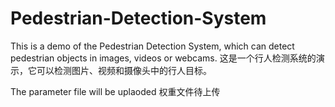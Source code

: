 # Pedestrian-Detection-System
This is a demo of the Pedestrian Detection System, which can detect pedestrian objects in images, videos or webcams.
这是一个行人检测系统的演示，它可以检测图片、视频和摄像头中的行人目标。

The parameter file will be uplaoded
权重文件待上传
